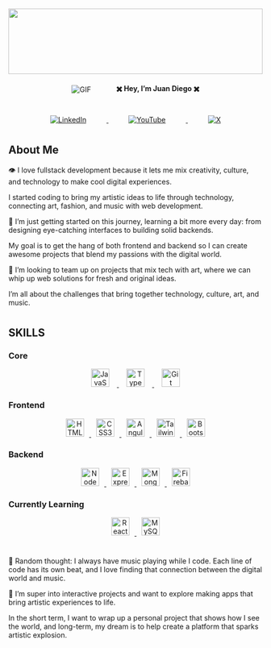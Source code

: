 # <img src="https://i.giphy.com/media/v1.Y2lkPTc5MGI3NjExbmE1OXU5bHo5cGNhNHc4MDExZHVldnl1M2lsZ2w1eXVqM3lwc2UyNyZlcD12MV9pbnRlcm5hbF9naWZfYnlfaWQmY3Q9Zw/ebkfIyR4vM9ry/giphy.gif" width="100%" height="130" />

<div align="center" style="display: flex; align-items: center; justify-content: center;">
  <img src="https://i.giphy.com/media/v1.Y2lkPTc5MGI3NjExNnYyeDFxdDQzcmo2N2I2d3ExYTl2Mm5zdWI4NTlxZDkxajBmdmVtdSZlcD12MV9pbnRlcm5hbF9naWZfYnlfaWQmY3Q9cw/5eLDrEaRGHegx2FeF2/giphy.gif" alt="GIF" style="max-width:50px; margin-right: 50px;" />
  <h4 style="margin: 0;">✖️ Hey, I’m Juan Diego ✖️</h4>
</div>

#

<div align="center">
  <a href="https://www.linkedin.com/in/juanjuandii/">
    <img src="https://img.shields.io/badge/linkedin-%230077B5.svg?style=for-the-badge&logo=linkedin&logoColor=white" alt="LinkedIn" style="margin: 0 40px;"/>
  </a>
  <a href="https://www.youtube.com/@JuanJuanDii">
    <img src="https://img.shields.io/badge/YouTube-%23FF0000.svg?style=for-the-badge&logo=YouTube&logoColor=white" alt="YouTube" style="margin: 0 40px;"/>
  </a>
  <a href="https://x.com/JuandiDev">
    <img src="https://img.shields.io/badge/X-%23000000.svg?style=for-the-badge&logo=X&logoColor=white" alt="X" style="margin: 0 40px;"/>
  </a>
</div>

#
## About Me
👁️ I love fullstack development because it lets me mix creativity, culture, and technology to make cool digital experiences.

I started coding to bring my artistic ideas to life through technology, connecting art, fashion, and music with web development.

🎯 I’m just getting started on this journey, learning a bit more every day: from designing eye-catching interfaces to building solid backends.

My goal is to get the hang of both frontend and backend so I can create awesome projects that blend my passions with the digital world.

🔗 I’m looking to team up on projects that mix tech with art, where we can whip up web solutions for fresh and original ideas.

I’m all about the challenges that bring together technology, culture, art, and music.

#

## SKILLS

### Core
<p align="center">
  <a href="https://developer.mozilla.org/en-US/docs/Web/JavaScript" target="_blank" rel="noreferrer">
    <img src="https://raw.githubusercontent.com/danielcranney/readme-generator/main/public/icons/skills/javascript-colored.svg" width="36" height="36" alt="JavaScript" style="margin: 0 15px;"/>
  </a>
  <a href="https://www.typescriptlang.org/" target="_blank" rel="noreferrer">
    <img src="https://raw.githubusercontent.com/danielcranney/readme-generator/main/public/icons/skills/typescript-colored.svg" width="36" height="36" alt="TypeScript" style="margin: 0 15px;"/>
  </a>
  <a href="https://git-scm.com/" target="_blank" rel="noreferrer">
    <img src="https://raw.githubusercontent.com/danielcranney/readme-generator/main/public/icons/skills/git-colored.svg" width="36" height="36" alt="Git" style="margin: 0 15px;"/>
  </a>
</p>

### Frontend
<p align="center">
  <a href="https://developer.mozilla.org/en-US/docs/Glossary/HTML5" target="_blank" rel="noreferrer">
    <img src="https://raw.githubusercontent.com/danielcranney/readme-generator/main/public/icons/skills/html5-colored.svg" width="36" height="36" alt="HTML5" style="margin: 0 10px;"/>
  </a>
  <a href="https://www.w3.org/TR/CSS/#css" target="_blank" rel="noreferrer">
    <img src="https://raw.githubusercontent.com/danielcranney/readme-generator/main/public/icons/skills/css3-colored.svg" width="36" height="36" alt="CSS3" style="margin: 0 10px;"/>
  </a>
  <a href="https://angular.io/" target="_blank" rel="noreferrer">
    <img src="https://raw.githubusercontent.com/danielcranney/readme-generator/main/public/icons/skills/angularjs-colored.svg" width="36" height="36" alt="Angular" style="margin: 0 10px;"/>
  </a>
  <a href="https://tailwindcss.com/" target="_blank" rel="noreferrer">
    <img src="https://raw.githubusercontent.com/danielcranney/readme-generator/main/public/icons/skills/tailwindcss-colored.svg" width="36" height="36" alt="TailwindCSS" style="margin: 0 10px;"/>
  </a>
  <a href="https://getbootstrap.com/" target="_blank" rel="noreferrer">
    <img src="https://raw.githubusercontent.com/danielcranney/readme-generator/main/public/icons/skills/bootstrap-colored.svg" width="36" height="36" alt="Bootstrap" style="margin: 0 10px;"/>
  </a>
</p>

### Backend
<p align="center">
  <a href="https://nodejs.org/en/" target="_blank" rel="noreferrer">
    <img src="https://raw.githubusercontent.com/danielcranney/readme-generator/main/public/icons/skills/nodejs-colored.svg" width="36" height="36" alt="NodeJS" style="margin: 0 10px;"/>
  </a>
  <a href="https://expressjs.com/" target="_blank" rel="noreferrer">
    <img src="https://raw.githubusercontent.com/danielcranney/readme-generator/main/public/icons/skills/express-colored.svg" width="36" height="36" alt="Express" style="margin: 0 10px;"/>
  </a>
  <a href="https://www.mongodb.com/" target="_blank" rel="noreferrer">
    <img src="https://raw.githubusercontent.com/danielcranney/readme-generator/main/public/icons/skills/mongodb-colored.svg" width="36" height="36" alt="MongoDB" style="margin: 0 10px;"/>
  </a>
  <a href="https://firebase.google.com/" target="_blank" rel="noreferrer">
    <img src="https://raw.githubusercontent.com/danielcranney/readme-generator/main/public/icons/skills/firebase-colored.svg" width="36" height="36" alt="Firebase" style="margin: 0 10px;"/>
  </a>
</p>

### Currently Learning
<p align="center">
  <a href="https://reactjs.org/" target="_blank" rel="noreferrer">
    <img src="https://raw.githubusercontent.com/danielcranney/readme-generator/main/public/icons/skills/react-colored.svg" width="36" height="36" alt="React" style="margin: 0 10px;"/>
  </a>
  <a href="https://www.mysql.com/" target="_blank" rel="noreferrer">
    <img src="https://raw.githubusercontent.com/danielcranney/readme-generator/main/public/icons/skills/mysql-colored.svg" width="36" height="36" alt="MySQL" style="margin: 0 10px;"/>
  </a>
</p>

#

🖤 Random thought: I always have music playing while I code. Each line of code has its own beat, and I love finding that connection between the digital world and music.

🚀 I’m super into interactive projects and want to explore making apps that bring artistic experiences to life.

In the short term, I want to wrap up a personal project that shows how I see the world, and long-term, my dream is to help create a platform that sparks artistic explosion.
